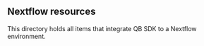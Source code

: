 ## Nextflow resources
This directory holds all items that integrate QB SDK to a Nextflow  environment.
